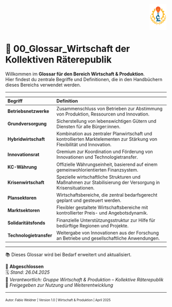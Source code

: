 <p align="right">
  <img src="https://raw.githubusercontent.com/hades-dux/Kollektive-Raeterepublik/main/Meta_und_Systemstruktur/logo_offiziell.png" alt="Logo der Kollektiven Räterepublik" height="80">
</p>

<!--
Autor: Fabio Weidner
Version: 1.0
Sektion: Wirtschaft & Produktion
Veröffentlichung: April 2025
-->

# 📜 00_Glossar_Wirtschaft der Kollektiven Räterepublik

Willkommen im **Glossar für den Bereich Wirtschaft & Produktion**.  
Hier findest du zentrale Begriffe und Definitionen, die in den Handbüchern dieses Bereichs verwendet werden.

---

| Begriff | Definition |
|:---|:---|
| **Betriebsnetzwerke** | Zusammenschluss von Betrieben zur Abstimmung von Produktion, Ressourcen und Innovation. |
| **Grundversorgung** | Sicherstellung von lebenswichtigen Gütern und Diensten für alle Bürger:innen. |
| **Hybridwirtschaft** | Kombination aus zentraler Planwirtschaft und kontrollierten Marktelementen zur Stärkung von Flexibilität und Innovation. |
| **Innovationsrat** | Gremium zur Koordination und Förderung von Innovationen und Technologietransfer. |
| **KC-Währung** | Offizielle Währungseinheit, basierend auf einem gemeinwohlorientierten Finanzsystem. |
| **Krisenwirtschaft** | Spezielle wirtschaftliche Strukturen und Maßnahmen zur Stabilisierung der Versorgung in Krisensituationen. |
| **Plansektoren** | Wirtschaftsbereiche, die zentral bedarfsgerecht geplant und gesteuert werden. |
| **Marktsektoren** | Flexibler gestaltete Wirtschaftsbereiche mit kontrollierter Preis- und Angebotsdynamik. |
| **Solidaritätsfonds** | Finanzielle Unterstützungsstruktur zur Hilfe für bedürftige Regionen und Projekte. |
| **Technologietransfer** | Weitergabe von Innovationen aus der Forschung an Betriebe und gesellschaftliche Anwendungen. |

---

📚 Dieses Glossar wird bei Bedarf erweitert und aktualisiert.

🔢 **Abgeschlossen**  
🗓️ *Stand: 26.04.2025*  
🏩 *Verantwortlich: Gruppe Wirtschaft & Produktion – Kollektive Räterepublik*  
🔐 *Freigegeben zur Nutzung und Weiterentwicklung*

---

<sub><sup>Autor: Fabio Weidner | Version 1.0 | Wirtschaft & Produktion | April 2025</sup></sub>
